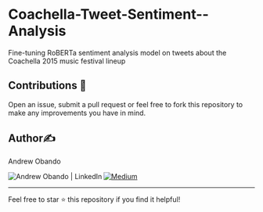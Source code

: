 # Coachella-Tweet-Sentiment--Analysis
Fine-tuning RoBERTa sentiment analysis model on tweets about the Coachella 2015 music festival lineup






## Contributions :handshake:

Open an issue, submit a pull request or feel free to fork this repository to make any improvements you have in mind.

## Author✍️

Andrew Obando

<a href="https://www.linkedin.com/in/andrewobando/"><img align="left" src="https://img.shields.io/badge/linkedin-%230077B5.svg?style=for-the-badge&logo=linkedin&logoColor=white" alt="Andrew Obando | LinkedIn"/></a>
<a href="https://medium.com/@obandoandrew8">
![Medium](https://img.shields.io/badge/Medium-12100E?style=for-the-badge&logo=medium&logoColor=white)
</a>

---

Feel free to star ⭐ this repository if you find it helpful!
